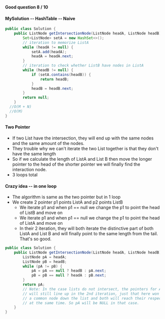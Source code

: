 **Good question 8 / 10**

#### MySolution -- HashTable -- Naive

```java
public class Solution {
    public ListNode getIntersectionNode(ListNode headA, ListNode headB) {
        Set<ListNode> setA = new HashSet<>();
      	// iteration to memorize ListA
        while (headA != null) {
            setA.add(headA);
            headA = headA.next;
        }
      	// iteration to check whether ListB have nodes in ListA
        while (headB != null) {
            if (setA.contains(headB)) {
                return headB;
            }
            headB = headB.next;
        }
        return null;
    }
  //O(M + N)
  //O(M)
}
```



#### Two Pointer

* If two List have the intersection, they will end up with the same nodes and the same amount of the nodes.
* They trouble why we can't iterate the two List together is that they don't have the same length
* So if we calculate the length of ListA and List B then move the longer pointer to the head of the shorter pointer we will finally find the interaction node.
* 3 loops total



#### Crazy idea -- in one loop

* The algorithm is same as the two pointer but in 1 loop
* We create 2 pointer p1 points ListA and p2 points ListB
  * We iterate p1 and when p1 == null we change the p1 to point the head of ListB and move on 
  * We iterate p1 and when p1 == null we change the p1 to point the head of ListA and move on
  * In their 2 iteration, they will both iterate the distinctive part of both ListA and List B and will finally point to the same length from the tail. That's so good.

```java
public class Solution {
    public ListNode getIntersectionNode(ListNode headA, ListNode headB) {
        ListNode pA = headA;
        ListNode pB = headB;
        while (pA != pB) {
            pA = pA == null ? headB : pA.next;
            pB = pB == null ? headA : pB.next;
        }
        return pA;
        // Note: In the case lists do not intersect, the pointers for A and B
        // will still line up in the 2nd iteration, just that here won't be
        // a common node down the list and both will reach their respective ends
        // at the same time. So pA will be NULL in that case.
    }
}
```

